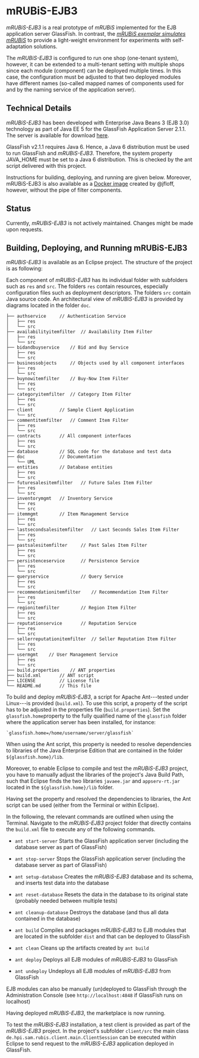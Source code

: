 # mRUBiS-EJB3
_mRUBiS-EJB3_ is a real prototype of _mRUBiS_ implemented for the EJB application server GlassFish. In contrast, the [_mRUBiS exemplar simulates mRUBiS_](https://github.com/thomas-vogel/mRUBiS) to provide a light-weight environment for experiments with self-adaptation solutions.

The _mRUBiS-EJB3_ is configured to run one shop (one-tenant system), however, it can be extended to a multi-tenant setting with multiple shops since each module (component) can be deployed multiple times. In this case, the configuration must be adjusted to that two deployed modules have different names (so-called mapped names of components used for and by the naming service of the application server).  

## Technical Details
_mRUBiS-EJB3_ has been developed with Enterprise Java Beans 3 (EJB 3.0) technology as part of Java EE 5 for the GlassFish Application Server 2.1.1. The server is available for download [here](http://www.oracle.com/technetwork/java/javaee/downloads/java-archive-downloads-glassfish-419424.html).

GlassFish v2.1.1 requires Java 6. Hence, a Java 6 distribution must be used to run GlassFish and _mRUBiS-EJB3_. Therefore, the system property JAVA_HOME must be set to a Java 6 distribution. This is checked by the ant script delivered with this project.

Instructions for building, deploying, and running  are given below. Moreover, mRUBiS-EJB3 is also available as a [Docker image](https://github.com/jfloff/docker-mrubis) created by @jfloff, however, without the pipe of filter components.

## Status
Currently, _mRUBiS-EJB3_ is not actively maintained. Changes might be made upon requests. 

## Building, Deploying, and Running mRUBiS-EJB3

_mRUBiS-EJB3_ is available as an Eclipse project. The structure of the project is as following:

Each component of _mRUBiS-EJB3_ has its individual folder with subfolders such as `res` and `src`. The folders `res` contain resources, especially configuration files such as deployment descriptors. The folders `src` contain Java source code. An architectural view of _mRUBiS-EJB3_ is provided by diagrams located in the folder `doc`.

```
├── authservice		// Authentication Service
│   ├── res
│   └── src
├── availabilityitemfilter	// Availability Item Filter
│   ├── res
│   └── src
├── bidandbuyservice	// Bid and Buy Service
│   ├── res
│   └── src
├── businessobjects		// Objects used by all component interfaces
│   ├── res
│   └── src
├── buynowitemfilter	// Buy-Now Item Filter
│   ├── res
│   └── src
├── categoryitemfilter	// Category Item Filter
│   ├── res
│   └── src
├── client			// Sample Client Application
│   └── src
├── commentitemfilter	// Comment Item Filter
│   ├── res
│   └── src
├── contracts		// All component interfaces
│   ├── res
│   └── src
├── database		// SQL code for the database and test data
├── doc				// Documentation
│   └── UML
├── entities		// Database entities
│   ├── res
│   └── src
├── futuresalesitemfilter	// Future Sales Item Filter
│   ├── res
│   └── src
├── inventorymgmt	// Inventory Service
│   ├── res
│   └── src
├── itemmgmt		// Item Management Service
│   ├── res
│   └── src
├── lastsecondsalesitemfilter	// Last Seconds Sales Item Filter
│   ├── res
│   └── src
├── pastsalesitemfilter		// Past Sales Item Filter
│   ├── res
│   └── src
├── persistenceservice		// Persistence Service
│   ├── res
│   └── src
├── queryservice			// Query Service
│   ├── res
│   └── src
├── recommendationitemfilter	// Recommendation Item Filter
│   ├── res
│   └── src
├── regionitemfilter		// Region Item Filter
│   ├── res
│   └── src
├── reputationservice		// Reputation Service
│   ├── res
│   └── src
├── sellerreputationitemfilter	// Seller Reputation Item Filter
│   ├── res
│   └── src
├── usermgmt	// User Management Service
│   ├── res
│   └── src
├── build.properties	// ANT properties
├── build.xml		// ANT script
├── LICENSE			// License file
└── README.md		// This file

```

To build and deploy _mRUBiS-EJB3_, a script for Apache Ant---tested under Linux---is provided (`build.xml`). To use this script, a property of the script has to be adjusted in the properties file (`build.properties`). Set the `glassfish.home`property to the fully qualified name of the `glassfish` folder where the application server has been installed, for instance:

	`glassfish.home=/home/username/server/glassfish`

When using the Ant script, this property is needed to resolve dependencies to libraries of the Java Enterprise Edition that are contained in the folder `${glassfish.home}/lib`.

Moreover, to enable Eclipse to compile and test the _mRUBiS-EJB3_ project, you have to manually adjust the libraries of the project's Java Build Path, such that Eclipse finds the two libraries `javaee.jar` and `appserv-rt.jar` located in the `${glassfish.home}/lib` folder.

Having set the property and resolved the dependencies to libraries, the Ant script can be used (either from the Terminal or within Eclipse).

In the following, the relevant commands are outlined when using the Terminal. Navigate to the _mRUBiS-EJB3_ project folder that directly contains the `build.xml` file to execute any of the following commands.


- `ant start-server`
  Starts the GlassFish application server
	(including the database server as part of GlassFish)

- `ant stop-server`
	Stops the GlassFish application server
	(including the database server as part of GlassFish)

- `ant setup-database`
	Creates the _mRUBiS-EJB3_ database and its schema, and inserts test data into the database

- `ant reset-database`
	Resets the data in the database to its original state
	(probably needed between multiple tests)

- `ant cleanup-database`
	Destroys the database (and thus all data contained in the database)

- `ant build`
	Compiles and packages _mRUBiS-EJB3_ to EJB modules that are located in the
	subfolder `dist` and that can be deployed to GlassFish

- `ant clean`
	Cleans up the artifacts created by `ant build`

- `ant deploy`
	Deploys all EJB modules of _mRUBiS-EJB3_ to GlassFish

- `ant undeploy`
	Undeploys all EJB modules of _mRUBiS-EJB3_ from GlassFish

EJB modules can also be manually (un)deployed to GlassFish through the Administration Console (see `http://localhost:4848` if GlassFish runs on localhost)

Having deployed _mRUBiS-EJB3_, the marketplace is now running.

To test the _mRUBiS-EJB3_ installation, a test client is provided as part of the _mRUBiS-EJB3_ project. In the project's subfolder `client/src` the main class `de.hpi.sam.rubis.client.main.ClientSession` can be executed within Eclipse to send request to the _mRUBiS-EJB3_ application deployed in GlassFish.

